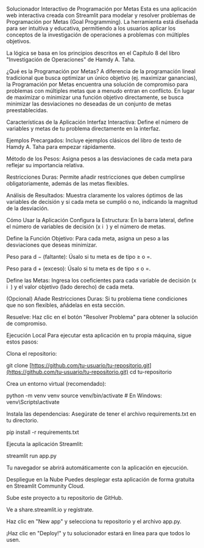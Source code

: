 Solucionador Interactivo de Programación por Metas
Esta es una aplicación web interactiva creada con Streamlit para modelar y resolver problemas de Programación por Metas (Goal Programming). La herramienta está diseñada para ser intuitiva y educativa, permitiendo a los usuarios aplicar los conceptos de la investigación de operaciones a problemas con múltiples objetivos.

La lógica se basa en los principios descritos en el Capítulo 8 del libro "Investigación de Operaciones" de Hamdy A. Taha.

  <!-- Reemplaza esto cuando despliegues la app -->

¿Qué es la Programación por Metas?
A diferencia de la programación lineal tradicional que busca optimizar un único objetivo (ej. maximizar ganancias), la Programación por Metas encuentra una solución de compromiso para problemas con múltiples metas que a menudo entran en conflicto. En lugar de maximizar o minimizar una función objetivo directamente, se busca minimizar las desviaciones no deseadas de un conjunto de metas preestablecidas.

Características de la Aplicación
Interfaz Interactiva: Define el número de variables y metas de tu problema directamente en la interfaz.

Ejemplos Precargados: Incluye ejemplos clásicos del libro de texto de Hamdy A. Taha para empezar rápidamente.

Método de los Pesos: Asigna pesos a las desviaciones de cada meta para reflejar su importancia relativa.

Restricciones Duras: Permite añadir restricciones que deben cumplirse obligatoriamente, además de las metas flexibles.

Análisis de Resultados: Muestra claramente los valores óptimos de las variables de decisión y si cada meta se cumplió o no, indicando la magnitud de la desviación.

Cómo Usar la Aplicación
Configura la Estructura: En la barra lateral, define el número de variables de decisión (x 
i
​
 ) y el número de metas.

Define la Función Objetivo: Para cada meta, asigna un peso a las desviaciones que deseas minimizar.

Peso para d 
−
  (faltante): Úsalo si tu meta es de tipo ≥ o =.

Peso para d 
+
  (exceso): Úsalo si tu meta es de tipo ≤ o =.

Define las Metas: Ingresa los coeficientes para cada variable de decisión (x 
i
​
 ) y el valor objetivo (lado derecho) de cada meta.

(Opcional) Añade Restricciones Duras: Si tu problema tiene condiciones que no son flexibles, añádelas en esta sección.

Resuelve: Haz clic en el botón "Resolver Problema" para obtener la solución de compromiso.

Ejecución Local
Para ejecutar esta aplicación en tu propia máquina, sigue estos pasos:

Clona el repositorio:

git clone [https://github.com/tu-usuario/tu-repositorio.git](https://github.com/tu-usuario/tu-repositorio.git)
cd tu-repositorio

Crea un entorno virtual (recomendado):

python -m venv venv
source venv/bin/activate  # En Windows: venv\Scripts\activate

Instala las dependencias:
Asegúrate de tener el archivo requirements.txt en tu directorio.

pip install -r requirements.txt

Ejecuta la aplicación Streamlit:

streamlit run app.py

Tu navegador se abrirá automáticamente con la aplicación en ejecución.

Despliegue en la Nube
Puedes desplegar esta aplicación de forma gratuita en Streamlit Community Cloud.

Sube este proyecto a tu repositorio de GitHub.

Ve a share.streamlit.io y regístrate.

Haz clic en "New app" y selecciona tu repositorio y el archivo app.py.

¡Haz clic en "Deploy!" y tu solucionador estará en línea para que todos lo usen.
